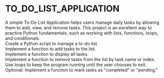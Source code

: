 # TO_DO_LIST_APPLICATION
 A simple To-Do List Application helps users manage daily tasks by allowing them to add, view, and remove tasks. This project is an excellent way to practice Python fundamentals, such as working with lists, functions, loops, and conditionals.<br>
 Create a Python script to manage a to-do list.<br>
Implement a function to add tasks to the list.<br>
Implement a function to display all tasks.<br>
Implement a function to remove tasks from the list by task name or index.<br>
Use loops to keep the program running until the user chooses to exit.<br>
Optional: Implement a function to mark tasks as "completed" or "pending."<br>
